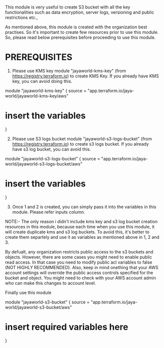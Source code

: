 This module is very useful to create S3 bucket with all the key functionalities such as data encryption, server logs, versioning and public restrictions etc., 

As mentioned above, this module is created with the organization best practises. So it's important to create few resources prior to use this module. So, please read below prerequisites before proceeding to use this module.

 PREREQUISITES
 =============

 1) Please use KMS key module "jayaworld-kms-key" (from https://registry.terraform.io) to create KMS Key. If you already have KMS key, you can avoid doing this. 
  
  module "jayaworld-kms-key" {
  source  = "app.terraform.io/jaya-world/jayaworld-kms-key/aws"
  # insert the variables
  }

 2) Please use S3 logs bucket module "jayaworld-s3-logs-bucket" (from https://registry.terraform.io) to create s3 logs bucket. If you already have s3 log bucket, you can avoid this. 

  module "jayaworld-s3-logs-bucket" {
  source  = "app.terraform.io/jaya-world/jayaworld-s3-logs-bucket/aws"
  # insert the variables
  }

 3) Once 1 and 2 is created, you can simply pass it into the variables in this module. Please refer inputs column. 

 NOTE:- The only reason i didn't include kms key and s3 log bucket creation resources in this module, because each time when you use this module, it will create duplicate kms and s3 log buckets. To avoid this, it's better to create them separtely and use it as variables as mentioned above in 1, 2 and 3. 

 By defualt, any organization restricts public access to the s3 buckets and objects. However, there are some cases you might need to enable public read access. In that case you need to modify public acl variables to false (NOT HIGHLY RECOMMENDED). Also, keep in mind onething that your AWS account settings will override the public access controls specified for the bucket and object. You might need to check with your AWS account admin who can make this changes to account level. 

 Finally use this module

 module "jayaworld-s3-bucket" {
  source  = "app.terraform.io/jaya-world/jayaworld-s3-bucket/aws"
  # insert required variables here
 }